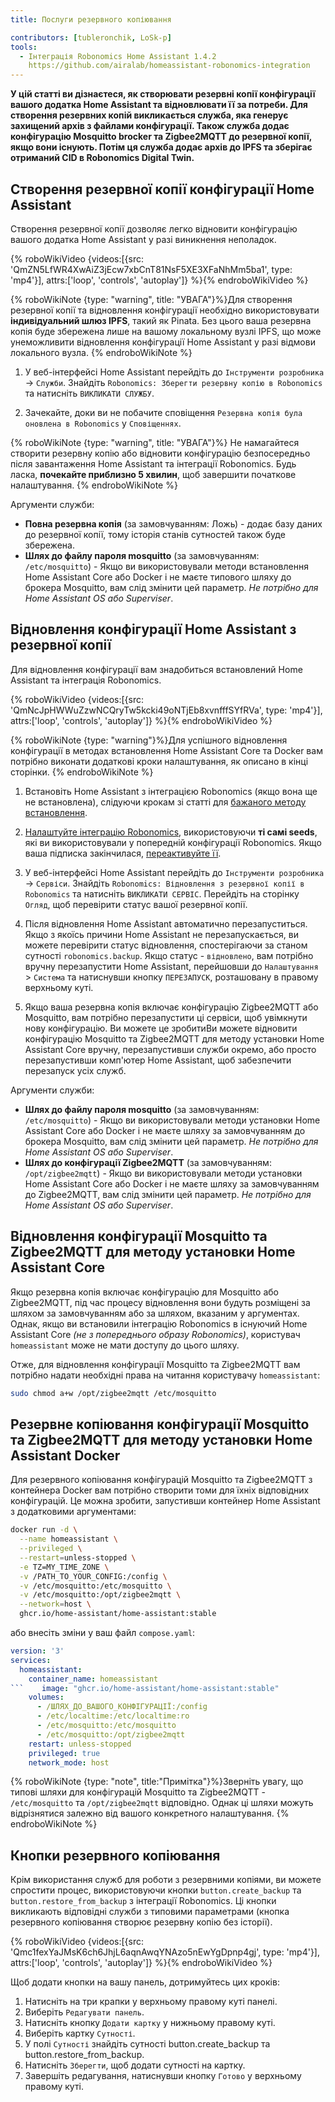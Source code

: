 ```yaml
---
title: Послуги резервного копіювання

contributors: [tubleronchik, LoSk-p]
tools:
  - Інтеграція Robonomics Home Assistant 1.4.2
    https://github.com/airalab/homeassistant-robonomics-integration
---
```


**У цій статті ви дізнаєтеся, як створювати резервні копії конфігурації вашого додатка Home Assistant та відновлювати її за потреби. Для створення резервних копій викликається служба, яка генерує захищений архів з файлами конфігурації. Також служба додає конфігурацію Mosquitto brocker та Zigbee2MQTT до резервної копії, якщо вони існують. Потім ця служба додає архів до IPFS та зберігає отриманий CID в Robonomics Digital Twin.**
## Створення резервної копії конфігурації Home Assistant

Створення резервної копії дозволяє легко відновити конфігурацію вашого додатка Home Assistant у разі виникнення неполадок.

{% roboWikiVideo {videos:[{src: 'QmZN5LfWR4XwAiZ3jEcw7xbCnT81NsF5XE3XFaNhMm5ba1', type: 'mp4'}], attrs:['loop', 'controls', 'autoplay']} %}{% endroboWikiVideo %}

{% roboWikiNote {type: "warning", title: "УВАГА"}%}Для створення резервної копії та відновлення конфігурації необхідно використовувати **індивідуальний шлюз IPFS**, такий як Pinata. Без цього ваша резервна копія буде збережена лише на вашому локальному вузлі IPFS, що може унеможливити відновлення конфігурації Home Assistant у разі відмови локального вузла.
{% endroboWikiNote %}

1. У веб-інтерфейсі Home Assistant перейдіть до `Інструменти розробника` -> `Служби`. Знайдіть `Robonomics: Зберегти резервну копію в Robonomics` та натисніть `ВИКЛИКАТИ СЛУЖБУ`.

2. Зачекайте, доки ви не побачите сповіщення `Резервна копія була оновлена в Robonomics` у `Сповіщеннях`.


{% roboWikiNote {type: "warning", title: "УВАГА"}%} Не намагайтеся створити резервну копію або відновити конфігурацію безпосередньо після завантаження Home Assistant та інтеграції Robonomics. Будь ласка, **почекайте приблизно 5 хвилин**, щоб завершити початкове налаштування. {% endroboWikiNote %}

Аргументи служби:
- **Повна резервна копія** (за замовчуванням: Ложь) - додає базу даних до резервної копії, тому історія станів сутностей також буде збережена.
- **Шлях до файлу пароля mosquitto** (за замовчуванням: `/etc/mosquitto`) - Якщо ви використовували методи встановлення Home Assistant Core або Docker і не маєте типового шляху до брокера Mosquitto, вам слід змінити цей параметр. *Не потрібно для Home Assistant OS або Superviser*.

## Відновлення конфігурації Home Assistant з резервної копії

Для відновлення конфігурації вам знадобиться встановлений Home Assistant та інтеграція Robonomics.

{% roboWikiVideo {videos:[{src: 'QmNcJpHWWuZzwNCQryTw5kcki49oNTjEb8xvnfffSYfRVa', type: 'mp4'}], attrs:['loop', 'controls', 'autoplay']} %}{% endroboWikiVideo %}

{% roboWikiNote {type: "warning"}%}Для успішного відновлення конфігурації в методах встановлення Home Assistant Core та Docker вам потрібно виконати додаткові кроки налаштування, як описано в кінці сторінки.
{% endroboWikiNote %}

1. Встановіть Home Assistant з інтеграцією Robonomics (якщо вона ще не встановлена), слідуючи крокам зі статті для [бажаного методу встановлення](https://wiki.robonomics.network/docs/robonomics-smart-home-overview/#start-here-your-smart-home).

2. [Налаштуйте інтеграцію Robonomics](https://wiki.robonomics.network/docs/robonomics-hass-integration), використовуючи **ті самі seeds**, які ви використовували у попередній конфігурації Robonomics. Якщо ваша підписка закінчилася, [переактивуйте її](https://wiki.robonomics.network/docs/sub-activate).

3. У веб-інтерфейсі Home Assistant перейдіть до `Інструменти розробника` -> `Сервіси`. Знайдіть `Robonomics: Відновлення з резервної копії в Robonomics` та натисніть `ВИКЛИКАТИ СЕРВІС`. Перейдіть на сторінку `Огляд`, щоб перевірити статус вашої резервної копії.

4. Після відновлення Home Assistant автоматично перезапуститься. Якщо з якоїсь причини Home Assistant не перезапускається, ви можете перевірити статус відновлення, спостерігаючи за станом сутності `robonomics.backup`. Якщо статус - `відновлено`, вам потрібно вручну перезапустити Home Assistant, перейшовши до `Налаштування` > `Система` та натиснувши кнопку `ПЕРЕЗАПУСК`, розташовану в правому верхньому куті.

5. Якщо ваша резервна копія включає конфігурацію Zigbee2MQTT або Mosquitto, вам потрібно перезапустити ці сервіси, щоб увімкнути нову конфігурацію. Ви можете це зробитиВи можете відновити конфігурацію Mosquitto та Zigbee2MQTT для методу установки Home Assistant Core вручну, перезапустивши служби окремо, або просто перезапустивши комп'ютер Home Assistant, щоб забезпечити перезапуск усіх служб.

Аргументи служби:
- **Шлях до файлу пароля mosquitto** (за замовчуванням: `/etc/mosquitto`) - Якщо ви використовували методи установки Home Assistant Core або Docker і не маєте шляху за замовчуванням до брокера Mosquitto, вам слід змінити цей параметр. *Не потрібно для Home Assistant OS або Superviser*.
- **Шлях до конфігурації Zigbee2MQTT** (за замовчуванням: `/opt/zigbee2mqtt`) - Якщо ви використовували методи установки Home Assistant Core або Docker і не маєте шляху за замовчуванням до Zigbee2MQTT, вам слід змінити цей параметр. *Не потрібно для Home Assistant OS або Superviser*.

## Відновлення конфігурації Mosquitto та Zigbee2MQTT для методу установки Home Assistant Core

Якщо резервна копія включає конфігурацію для Mosquitto або Zigbee2MQTT, під час процесу відновлення вони будуть розміщені за шляхом за замовчуванням або за шляхом, вказаним у аргументах. Однак, якщо ви встановили інтеграцію Robonomics в існуючий Home Assistant Core *(не з попереднього образу Robonomics)*, користувач `homeassistant` може не мати доступу до цього шляху.

Отже, для відновлення конфігурації Mosquitto та Zigbee2MQTT вам потрібно надати необхідні права на читання користувачу `homeassistant`:

```bash
sudo chmod a+w /opt/zigbee2mqtt /etc/mosquitto
```

## Резервне копіювання конфігурації Mosquitto та Zigbee2MQTT для методу установки Home Assistant Docker

Для резервного копіювання конфігурацій Mosquitto та Zigbee2MQTT з контейнера Docker вам потрібно створити томи для їхніх відповідних конфігурацій. Це можна зробити, запустивши контейнер Home Assistant з додатковими аргументами:

```bash
docker run -d \
  --name homeassistant \
  --privileged \
  --restart=unless-stopped \
  -e TZ=MY_TIME_ZONE \
  -v /PATH_TO_YOUR_CONFIG:/config \
  -v /etc/mosquitto:/etc/mosquitto \
  -v /etc/mosquitto:/opt/zigbee2mqtt \
  --network=host \
  ghcr.io/home-assistant/home-assistant:stable
```

або внесіть зміни у ваш файл `compose.yaml`:

```yaml
version: '3'
services:
  homeassistant:
    container_name: homeassistant
```    image: "ghcr.io/home-assistant/home-assistant:stable"
    volumes:
      - /ШЛЯХ_ДО_ВАШОГО_КОНФІГУРАЦІЇ:/config
      - /etc/localtime:/etc/localtime:ro
      - /etc/mosquitto:/etc/mosquitto
      - /etc/mosquitto:/opt/zigbee2mqtt
    restart: unless-stopped
    privileged: true
    network_mode: host
```

{% roboWikiNote {type: "note", title:"Примітка"}%}Зверніть увагу, що типові шляхи для конфігурацій Mosquitto та Zigbee2MQTT - `/etc/mosquitto` та `/opt/zigbee2mqtt` відповідно. Однак ці шляхи можуть відрізнятися залежно від вашого конкретного налаштування.
{% endroboWikiNote %}

## Кнопки резервного копіювання

Крім використання служб для роботи з резервними копіями, ви можете спростити процес, використовуючи кнопки `button.create_backup` та `button.restore_from_backup` з інтеграції Robonomics. Ці кнопки викликають відповідні служби з типовими параметрами (кнопка резервного копіювання створює резервну копію без історії).

{% roboWikiVideo {videos:[{src: 'Qmc1fexYaJMsK6ch6JhjL6aqnAwqYNAzo5nEwYgDpnp4gj', type: 'mp4'}], attrs:['loop', 'controls', 'autoplay']} %}{% endroboWikiVideo %}

Щоб додати кнопки на вашу панель, дотримуйтесь цих кроків:

1. Натисніть на три крапки у верхньому правому куті панелі.
2. Виберіть `Редагувати панель`.
3. Натисніть кнопку `Додати картку` у нижньому правому куті.
4. Виберіть картку `Сутності`.
5. У полі `Сутності` знайдіть сутності button.create_backup та button.restore_from_backup.
6. Натисніть `Зберегти`, щоб додати сутності на картку.
7. Завершіть редагування, натиснувши кнопку `Готово` у верхньому правому куті.